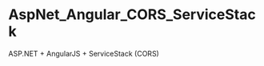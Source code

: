 AspNet_Angular_CORS_ServiceStack
================================

ASP.NET + AngularJS + ServiceStack (CORS)
